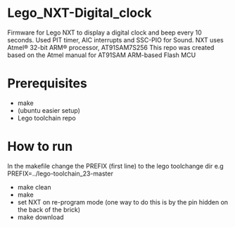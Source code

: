 # Lego_NXT-Digital_clock
Firmware for Lego NXT to display a digital clock and beep every 10 seconds.
Used PIT timer, AIC interrupts and SSC-PIO for Sound.
NXT uses Atmel® 32-bit ARM® processor, AT91SAM7S256
This repo was created based on the Atmel manual for AT91SAM ARM-based Flash MCU

# Prerequisites
- make
- (ubuntu easier setup)
- Lego toolchain repo

# How to run
In the makefile change the PREFIX (first line) to the lego toolchange dir e.g PREFIX=../lego-toolchain_23-master

- make clean
- make
- set NXT on re-program mode (one way to do this is by the pin hidden on the back of the brick)
- make download
